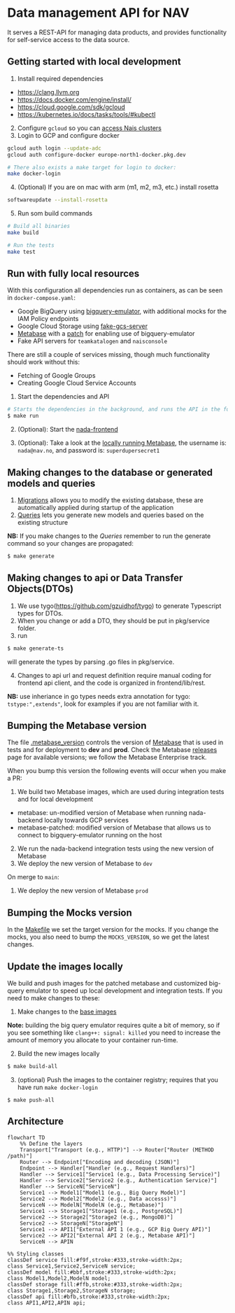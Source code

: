 # Data management API for NAV

It serves a REST-API for managing data products, and provides functionality for self-service access to the data source.

## Getting started with local development

1. Install required dependencies

- https://clang.llvm.org
- https://docs.docker.com/engine/install/
- https://cloud.google.com/sdk/gcloud
- https://kubernetes.io/docs/tasks/tools/#kubectl

2. Configure `gcloud` so you can [access Nais clusters](https://doc.nais.io/operate/how-to/command-line-access/#google-cloud-platform-gcp)  
3. Login to GCP and configure docker
```bash
gcloud auth login --update-adc
gcloud auth configure-docker europe-north1-docker.pkg.dev 

# There also exists a make target for login to docker:
make docker-login
```
4. (Optional) If you are on mac with arm (m1, m2, m3, etc.) install rosetta
```bash
softwareupdate --install-rosetta
```
5. Run som build commands

```bash
# Build all binaries
make build

# Run the tests
make test
```

## Run with fully local resources

With this configuration all dependencies run as containers, as can be seen in `docker-compose.yaml`:
- Google BigQuery using [bigquery-emulator](https://github.com/goccy/bigquery-emulator), with additional mocks for the 
  IAM Policy 
  endpoints
- Google Cloud Storage using [fake-gcs-server](https://github.com/fsouza/fake-gcs-server)
- [Metabase](https://github.com/metabase/metabase) with a [patch](resources/images/metabase/001-bigquery-cloud-sdk-no-auth.patch) for enabling use of bigquery-emulator
- Fake API servers for `teamkatalogen` and `naisconsole`

There are still a couple of services missing, though much functionality should work without this:
- Fetching of Google Groups
- Creating Google Cloud Service Accounts

1. Start the dependencies and API
```bash
# Starts the dependencies in the background, and runs the API in the foreground
$ make run
```
2. (Optional): Start the [nada-frontend](https://github.com/navikt/nada-frontend/?tab=readme-ov-file#development)

3. (Optional): Take a look at the [locally running Metabase](http://localhost:8083), the username is: `nada@nav.no`,
   and password is: `superdupersecret1`

## Making changes to the database or generated models and queries

1. [Migrations](pkg/database/migrations) allows you to modify the existing database, these are automatically applied during startup of the application
2. [Queries](pkg/database/queries) lets you generate new models and queries based on the existing structure

**NB:** If you make changes to the *Queries* remember to run the generate command so your changes are propagated:

```bash
$ make generate
```

## Making changes to api or Data Transfer Objects(DTOs)
1. We use tygo(https://github.com/gzuidhof/tygo) to generate Typescript types for DTOs.
2. When you change or add a DTO, they should be put in pkg/service folder.
3. run
```bash
$ make generate-ts
```
will generate the types by parsing .go files in pkg/service.

4. Changes to api url and request definition require manual coding for frontend api client, and the code is organized in frontend/lib/rest. 

**NB:** use inheriance in go types needs extra annotation for tygo: `tstype:",extends"`, look for examples if you are not familiar with it.

## Bumping the Metabase version
The file [.metabase_version](.metabase_version) controls the version of [Metabase](https://metabase.com) that is 
used in tests and for deployment to **dev** and **prod**. Check the Metabase [releases](https://github.com/metabase/metabase/releases) page 
for available versions; we follow the Metabase Enterprise track.

When you bump this version the following events will occur when you make a PR:

1. We build two Metabase images, which are used during integration tests and for local development
- metabase: un-modified version of Metabase when running nada-backend locally towards GCP services
- metabase-patched: modified version of Metabase that allows us to connect to bigquery-emulator running on the host
2. We run the nada-backend integration tests using the new version of Metabase
3. We deploy the new version of Metabase to `dev`

On merge to `main`:

1. We deploy the new version of Metabase `prod`

## Bumping the Mocks version
In the [Makefile](Makefile) we set the target version for the mocks. If you change the mocks, you also need to bump 
the `MOCKS_VERSION`, so we get the latest changes.

## Update the images locally

We build and push images for the patched metabase and customized big-query emulator to speed up local development and integration tests. If you need to make changes to these: 

1. Make changes to the [base images](resources/images)

**Note:** building the big query emulator requires quite a bit of memory, so if you see something like `clang++:
signal: killed` you need to increase the amount of memory you allocate to your container run-time.

2. Build the new images locally
```bash
$ make build-all
```
3. (optional) Push the images to the container registry; requires that you have run `make docker-login`
```
$ make push-all
```

## Architecture

```mermaid
flowchart TD
    %% Define the layers
    Transport["Transport (e.g., HTTP)"] --> Router["Router (METHOD /path)"]
    Router --> Endpoint["Encoding and decoding (JSON)"]
    Endpoint --> Handler["Handler (e.g., Request Handlers)"]
    Handler --> Service1["Service1 (e.g., Data Processing Service)"]
    Handler --> Service2["Service2 (e.g., Authentication Service)"]
    Handler --> ServiceN["ServiceN"]
    Service1 --> Model1["Model1 (e.g., Big Query Model)"]
    Service2 --> Model2["Model2 (e.g., Data accesss)"]
    ServiceN --> ModelN["ModelN (e.g., Metabase)"]
    Service1 --> Storage1["Storage1 (e.g., PostgreSQL)"]
    Service2 --> Storage2["Storage2 (e.g., MongoDB)"]
    Service2 --> StorageN["StorageN"]
    Service1 --> API1["External API 1 (e.g., GCP Big Query API)"]
    Service2 --> API2["External API 2 (e.g., Metabase API)"]
    ServiceN --> APIN

%% Styling classes
classDef service fill:#f9f,stroke:#333,stroke-width:2px;
class Service1,Service2,ServiceN service;
classDef model fill:#bbf,stroke:#333,stroke-width:2px;
class Model1,Model2,ModelN model;
classDef storage fill:#ffb,stroke:#333,stroke-width:2px;
class Storage1,Storage2,StorageN storage;
classDef api fill:#bfb,stroke:#333,stroke-width:2px;
class API1,API2,APIN api;
```

